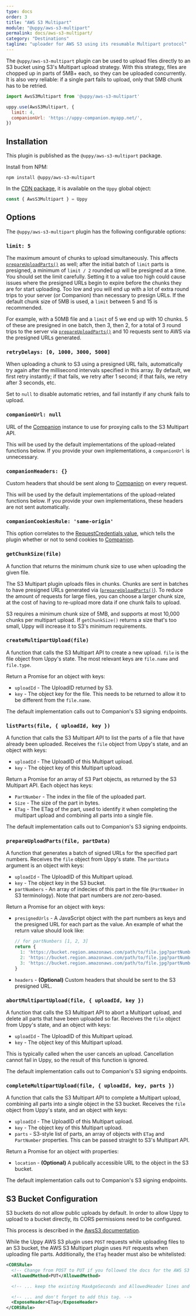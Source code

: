 ```yaml
---
type: docs
order: 3
title: "AWS S3 Multipart"
module: "@uppy/aws-s3-multipart"
permalink: docs/aws-s3-multipart/
category: "Destinations"
tagline: "uploader for AWS S3 using its resumable Multipart protocol"
---
```


The `@uppy/aws-s3-multipart` plugin can be used to upload files directly to an S3 bucket using S3's Multipart upload strategy. With this strategy, files are chopped up in parts of 5MB+ each, so they can be uploaded concurrently. It is also very reliable: if a single part fails to upload, only that 5MB chunk has to be retried.

```js
import AwsS3Multipart from '@uppy/aws-s3-multipart'

uppy.use(AwsS3Multipart, {
  limit: 4,
  companionUrl: 'https://uppy-companion.myapp.net/',
})
```

## Installation

This plugin is published as the `@uppy/aws-s3-multipart` package.

Install from NPM:

```shell
npm install @uppy/aws-s3-multipart
```

In the [CDN package](/docs/#With-a-script-tag), it is available on the `Uppy` global object:

```js
const { AwsS3Multipart } = Uppy
```

## Options

The `@uppy/aws-s3-multipart` plugin has the following configurable options:

### `limit: 5`

The maximum amount of chunks to upload simultaneously. This affects [`prepareUploadParts()`](#prepareUploadParts-file-partData) as well; after the initial batch of `limit` parts is presigned, a minimum of `limit / 2` rounded up will be presigned at a time. You should set the limit carefully. Setting it to a value too high could cause issues where the presigned URLs begin to expire before the chunks they are for start uploading. Too low and you will end up with a lot of extra round trips to your server (or Companion) than necessary to presign URLs. If the default chunk size of 5MB is used, a `limit` between 5 and 15 is recommended.

For example, with a 50MB file and a `limit` of 5 we end up with 10 chunks. 5 of these are presigned in one batch, then 3, then 2, for a total of 3 round trips to the server via [`prepareUploadParts()`](#prepareUploadParts-file-partData) and 10 requests sent to AWS via the presigned URLs generated.

### `retryDelays: [0, 1000, 3000, 5000]`

When uploading a chunk to S3 using a presigned URL fails, automatically try again after the millisecond intervals specified in this array. By default, we first retry instantly; if that fails, we retry after 1 second; if that fails, we retry after 3 seconds, etc.

Set to `null` to disable automatic retries, and fail instantly if any chunk fails to upload.

### `companionUrl: null`

URL of the [Companion](/docs/companion) instance to use for proxying calls to the S3 Multipart API.

This will be used by the default implementations of the upload-related functions below. If you provide your own implementations, a `companionUrl` is unnecessary.

### `companionHeaders: {}`

Custom headers that should be sent along to [Companion](/docs/companion) on every request.

This will be used by the default implementations of the upload-related functions below. If you provide your own implementations, these headers are not sent automatically.

### `companionCookiesRule: 'same-origin'`

This option correlates to the [RequestCredentials value](https://developer.mozilla.org/en-US/docs/Web/API/Request/credentials), which tells the plugin whether or not to send cookies to [Companion](/docs/companion).

### `getChunkSize(file)`

A function that returns the minimum chunk size to use when uploading the given file.

The S3 Multipart plugin uploads files in chunks. Chunks are sent in batches to have presigned URLs generated via ([`prepareUploadParts()`](#prepareUploadParts-file-partData)). To reduce the amount of requests for large files, you can choose a larger chunk size, at the cost of having to re-upload more data if one chunk fails to upload.

S3 requires a minimum chunk size of 5MB, and supports at most 10,000 chunks per multipart upload. If `getChunkSize()` returns a size that's too small, Uppy will increase it to S3's minimum requirements.

### `createMultipartUpload(file)`

A function that calls the S3 Multipart API to create a new upload. `file` is the file object from Uppy's state. The most relevant keys are `file.name` and `file.type`.

Return a Promise for an object with keys:

 - `uploadId` - The UploadID returned by S3.
 - `key` - The object key for the file. This needs to be returned to allow it to be different from the `file.name`.

The default implementation calls out to Companion's S3 signing endpoints.

### `listParts(file, { uploadId, key })`

A function that calls the S3 Multipart API to list the parts of a file that have already been uploaded. Receives the `file` object from Uppy's state, and an object with keys:

 - `uploadId` - The UploadID of this Multipart upload.
 - `key` - The object key of this Multipart upload.

Return a Promise for an array of S3 Part objects, as returned by the S3 Multipart API. Each object has keys:

 - `PartNumber` - The index in the file of the uploaded part.
 - `Size` - The size of the part in bytes.
 - `ETag` - The ETag of the part, used to identify it when completing the multipart upload and combining all parts into a single file.

The default implementation calls out to Companion's S3 signing endpoints.

### `prepareUploadParts(file, partData)`

A function that generates a batch of signed URLs for the specified part numbers. Receives the `file` object from Uppy's state. The `partData` argument is an object with keys:

 - `uploadId` - The UploadID of this Multipart upload.
 - `key` - The object key in the S3 bucket.
 - `partNumbers` - An array of indecies of this part in the file (`PartNumber` in S3 terminology). Note that part numbers are _not_ zero-based.

Return a Promise for an object with keys:

 - `presignedUrls` - A JavaScript object with the part numbers as keys and the presigned URL for each part as the value. An example of what the return value should look like:

   ```js
   // for partNumbers [1, 2, 3]
   return {
     1: 'https://bucket.region.amazonaws.com/path/to/file.jpg?partNumber=1&...',
     2: 'https://bucket.region.amazonaws.com/path/to/file.jpg?partNumber=2&...',
     3: 'https://bucket.region.amazonaws.com/path/to/file.jpg?partNumber=3&...',
   }
   ```
 - `headers` - **(Optional)** Custom headers that should be sent to the S3 presigned URL.

### `abortMultipartUpload(file, { uploadId, key })`

A function that calls the S3 Multipart API to abort a Multipart upload, and delete all parts that have been uploaded so far. Receives the `file` object from Uppy's state, and an object with keys:

 - `uploadId` - The UploadID of this Multipart upload.
 - `key` - The object key of this Multipart upload.

This is typically called when the user cancels an upload. Cancellation cannot fail in Uppy, so the result of this function is ignored.

The default implementation calls out to Companion's S3 signing endpoints.

### `completeMultipartUpload(file, { uploadId, key, parts })`

A function that calls the S3 Multipart API to complete a Multipart upload, combining all parts into a single object in the S3 bucket. Receives the `file` object from Uppy's state, and an object with keys:

 - `uploadId` - The UploadID of this Multipart upload.
 - `key` - The object key of this Multipart upload.
 - `parts` - S3-style list of parts, an array of objects with `ETag` and `PartNumber` properties. This can be passed straight to S3's Multipart API.

Return a Promise for an object with properties:

 - `location` - **(Optional)** A publically accessible URL to the object in the S3 bucket.

The default implementation calls out to Companion's S3 signing endpoints.

## S3 Bucket Configuration

S3 buckets do not allow public uploads by default.  In order to allow Uppy to upload to a bucket directly, its CORS permissions need to be configured.

This process is described in the [AwsS3 documentation](/docs/aws-s3/#S3-Bucket-configuration).

While the Uppy AWS S3 plugin uses `POST` requests while uploading files to an S3 bucket, the AWS S3 Multipart plugin uses `PUT` requests when uploading file parts. Additionally, the `ETag` header must also be whitelisted:

```xml
<CORSRule>
  <!-- Change from POST to PUT if you followed the docs for the AWS S3 plugin ... -->
  <AllowedMethod>PUT</AllowedMethod>

  <!-- ... keep the existing MaxAgeSeconds and AllowedHeader lines and your other stuff ... -->

  <!-- ... and don't forget to add this tag. -->
  <ExposeHeader>ETag</ExposeHeader>
</CORSRule>
```
